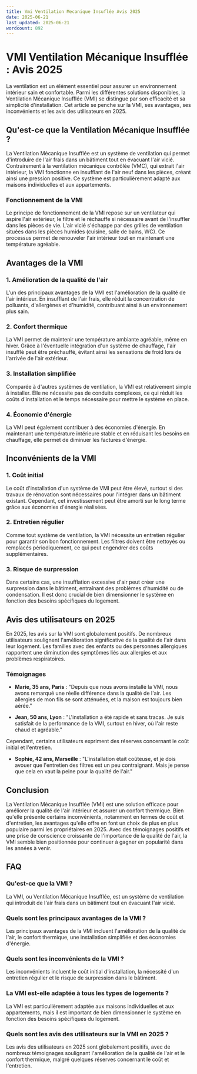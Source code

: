 ```yaml
---
title: Vmi Ventilation Mecanique Insuflée Avis 2025
date: 2025-06-21
last_updated: 2025-06-21
wordcount: 892
---
```


# VMI Ventilation Mécanique Insufflée : Avis 2025

La ventilation est un élément essentiel pour assurer un environnement intérieur sain et confortable. Parmi les différentes solutions disponibles, la Ventilation Mécanique Insufflée (VMI) se distingue par son efficacité et sa simplicité d'installation. Cet article se penche sur la VMI, ses avantages, ses inconvénients et les avis des utilisateurs en 2025.

## Qu'est-ce que la Ventilation Mécanique Insufflée ?

La Ventilation Mécanique Insufflée est un système de ventilation qui permet d'introduire de l'air frais dans un bâtiment tout en évacuant l'air vicié. Contrairement à la ventilation mécanique contrôlée (VMC), qui extrait l'air intérieur, la VMI fonctionne en insufflant de l'air neuf dans les pièces, créant ainsi une pression positive. Ce système est particulièrement adapté aux maisons individuelles et aux appartements.

### Fonctionnement de la VMI

Le principe de fonctionnement de la VMI repose sur un ventilateur qui aspire l'air extérieur, le filtre et le réchauffe si nécessaire avant de l'insuffler dans les pièces de vie. L'air vicié s'échappe par des grilles de ventilation situées dans les pièces humides (cuisine, salle de bains, WC). Ce processus permet de renouveler l'air intérieur tout en maintenant une température agréable.

## Avantages de la VMI

### 1. Amélioration de la qualité de l'air

L'un des principaux avantages de la VMI est l'amélioration de la qualité de l'air intérieur. En insufflant de l'air frais, elle réduit la concentration de polluants, d'allergènes et d'humidité, contribuant ainsi à un environnement plus sain.

### 2. Confort thermique

La VMI permet de maintenir une température ambiante agréable, même en hiver. Grâce à l'éventuelle intégration d'un système de chauffage, l'air insufflé peut être préchauffé, évitant ainsi les sensations de froid lors de l'arrivée de l'air extérieur.

### 3. Installation simplifiée

Comparée à d'autres systèmes de ventilation, la VMI est relativement simple à installer. Elle ne nécessite pas de conduits complexes, ce qui réduit les coûts d'installation et le temps nécessaire pour mettre le système en place.

### 4. Économie d'énergie

La VMI peut également contribuer à des économies d'énergie. En maintenant une température intérieure stable et en réduisant les besoins en chauffage, elle permet de diminuer les factures d'énergie.

## Inconvénients de la VMI

### 1. Coût initial

Le coût d'installation d'un système de VMI peut être élevé, surtout si des travaux de rénovation sont nécessaires pour l'intégrer dans un bâtiment existant. Cependant, cet investissement peut être amorti sur le long terme grâce aux économies d'énergie réalisées.

### 2. Entretien régulier

Comme tout système de ventilation, la VMI nécessite un entretien régulier pour garantir son bon fonctionnement. Les filtres doivent être nettoyés ou remplacés périodiquement, ce qui peut engendrer des coûts supplémentaires.

### 3. Risque de surpression

Dans certains cas, une insufflation excessive d'air peut créer une surpression dans le bâtiment, entraînant des problèmes d'humidité ou de condensation. Il est donc crucial de bien dimensionner le système en fonction des besoins spécifiques du logement.

## Avis des utilisateurs en 2025

En 2025, les avis sur la VMI sont globalement positifs. De nombreux utilisateurs soulignent l'amélioration significative de la qualité de l'air dans leur logement. Les familles avec des enfants ou des personnes allergiques rapportent une diminution des symptômes liés aux allergies et aux problèmes respiratoires.

### Témoignages

- **Marie, 35 ans, Paris** : "Depuis que nous avons installé la VMI, nous avons remarqué une réelle différence dans la qualité de l'air. Les allergies de mon fils se sont atténuées, et la maison est toujours bien aérée."
  
- **Jean, 50 ans, Lyon** : "L'installation a été rapide et sans tracas. Je suis satisfait de la performance de la VMI, surtout en hiver, où l'air reste chaud et agréable."

Cependant, certains utilisateurs expriment des réserves concernant le coût initial et l'entretien. 

- **Sophie, 42 ans, Marseille** : "L'installation était coûteuse, et je dois avouer que l'entretien des filtres est un peu contraignant. Mais je pense que cela en vaut la peine pour la qualité de l'air."

## Conclusion

La Ventilation Mécanique Insufflée (VMI) est une solution efficace pour améliorer la qualité de l'air intérieur et assurer un confort thermique. Bien qu'elle présente certains inconvénients, notamment en termes de coût et d'entretien, les avantages qu'elle offre en font un choix de plus en plus populaire parmi les propriétaires en 2025. Avec des témoignages positifs et une prise de conscience croissante de l'importance de la qualité de l'air, la VMI semble bien positionnée pour continuer à gagner en popularité dans les années à venir.

## FAQ

### Qu'est-ce que la VMI ?

La VMI, ou Ventilation Mécanique Insufflée, est un système de ventilation qui introduit de l'air frais dans un bâtiment tout en évacuant l'air vicié.

### Quels sont les principaux avantages de la VMI ?

Les principaux avantages de la VMI incluent l'amélioration de la qualité de l'air, le confort thermique, une installation simplifiée et des économies d'énergie.

### Quels sont les inconvénients de la VMI ?

Les inconvénients incluent le coût initial d'installation, la nécessité d'un entretien régulier et le risque de surpression dans le bâtiment.

### La VMI est-elle adaptée à tous les types de logements ?

La VMI est particulièrement adaptée aux maisons individuelles et aux appartements, mais il est important de bien dimensionner le système en fonction des besoins spécifiques du logement.

### Quels sont les avis des utilisateurs sur la VMI en 2025 ?

Les avis des utilisateurs en 2025 sont globalement positifs, avec de nombreux témoignages soulignant l'amélioration de la qualité de l'air et le confort thermique, malgré quelques réserves concernant le coût et l'entretien.